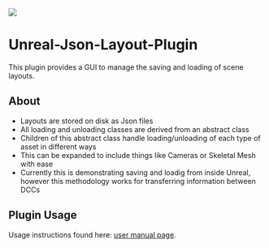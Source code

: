 ![](Images/jenga_a.gif)
# Unreal-Json-Layout-Plugin

This plugin provides a GUI to manage the saving and loading of scene layouts.

## About

- Layouts are stored on disk as Json files
- All loading and unloading classes are derived from an abstract class
- Children of this abstract class handle loading/unloading of each type of asset in different ways
- This can be expanded to include things like Cameras or Skeletal Mesh with ease
- Currently this is demonstrating saving and loadig from inside Unreal, however this methodology works for transferring information between DCCs

## Plugin Usage
Usage instructions found here: [user manual page](USAGE.md).
